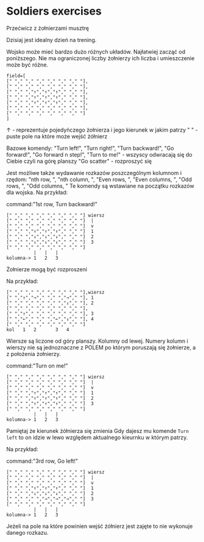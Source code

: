 # Soldiers exercises

Przećwicz z żołnierzami musztrę

Dzisiaj jest idealny dzień na trening.

Wojsko może mieć bardzo dużo różnych układów.
Najłatwiej zacząć od poniższego.
Nie ma ograniczonej liczby żołnierzy
ich liczba i umieszczenie może być różne.
```
field=[
[" "," "," "," "," "," "," "],
[" "," "," "," "," "," "," "],
[" "," ","↑","↑","↑"," "," "],
[" "," ","↑","↑","↑"," "," "],
[" "," ","↑","↑","↑"," "," "],
[" "," "," "," "," "," "," "],
[" "," "," "," "," "," "," "]
]
```

↑ - reprezentuje pojedyńczego żołnierza i jego kierunek w jakim patrzy
" " - puste pole na które może wejść żółnierz

Bazowe komendy:
"Turn left!",
"Turn right!",
"Turn backward!",
"Go forward!",
"Go forward n step!",
"Turn to me!" - wszyscy odwracają się do Ciebie czyli na górę planszy
"Go scatter" - rozproszyć się

Jest możliwe także wydawanie rozkazów poszczególnym kolumnom i rzędom:
"nth row, ",
"nth column, ",
"Even rows, ",
"Even columns, ",
"Odd rows, ",
"Odd columns, "
Te komendy są wstawiane na początku rozkazów dla wojska.
Na przykład:

command:"1st row, Turn backward!"
```
[" "," "," "," "," "," "," "] wiersz
[" "," "," "," "," "," "," "]  |
[" "," "," "," "," "," "," "]  v
[" "," ","↑","↑","↑"," "," "]  1
[" "," ","↓","↓","↓"," "," "]  2
[" "," ","↓","↓","↓"," "," "]  3
[" "," "," "," "," "," "," "]
          |   |   |
kolumna-> 1   2   3
```

Żołnierze mogą być rozproszeni

Na przykład:
```
[" "," "," "," "," "," "," "],wiersz
[" ","↑","→"," "," ","→"," "], 1
[" "," "," "," "," ","↓"," "], 2
[" "," "," "," "," "," "," "],
[" ","↑"," "," "," "," "," "], 3
[" ","←"," "," ","←","↓"," "], 4
[" "," "," "," "," "," "," "]
kol   1   2       3   4
```

Wiersze są liczone od góry planszy.
Kolumny od lewej.
Numery kolumn i wierszy nie są jednoznaczne z POLEM
po którym poruszają się żołnierze, a z położenia żołnierzy.

command:"Turn on me!"
```
[" "," "," "," "," "," "," "] wiersz
[" "," "," "," "," "," "," "]  |
[" "," "," "," "," "," "," "]  v
[" "," ","↑","↑","↑"," "," "]  1
[" "," ","↑","↑","↑"," "," "]  2
[" "," ","↑","↑","↑"," "," "]  3
[" "," "," "," "," "," "," "]
          |   |   |
kolumna-> 1   2   3
```


Pamiętaj że kierunek żółnierza się zmienia
Gdy dajesz mu komende `Turn left` to on idzie
w lewo względem aktualnego kieurnku w którym patrzy.

Na przykład:

command:"3rd row, Go left!"
```
[" "," "," "," "," "," "," "] wiersz
[" "," "," "," "," "," "," "]  |
[" "," "," "," "," "," "," "]  v
[" "," ","↑","↑","↑"," "," "]  1
[" "," ","↓","↓","↓"," "," "]  2
[" "," "," ","→","→","→"," "]  3
[" "," "," "," "," "," "," "]
          |   |   |
kolumna-> 1   2   3
```

Jeżeli na pole na które powinien wejść
żółnierz jest zajęte to nie wykonuje danego rozkazu.
